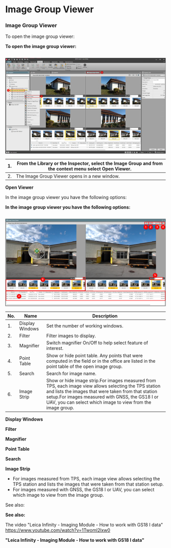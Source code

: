# Image Group Viewer

### Image Group Viewer

To open the image group viewer:

**To open the image group viewer:**

|  |  |
| --- | --- |

![Image](graphics/00885792.jpg)

| 1. | From the Library or the Inspector, select the Image Group and from the context menu select Open Viewer. |
| --- | --- |
| 2. | The Image Group Viewer opens in a new window. |

**Open Viewer**

In the image group viewer you have the following options:

**In the image group viewer you have the following options:**

|  |  |
| --- | --- |

![Image](graphics/00804926.jpg)

| No. | Name | Description |
| --- | --- | --- |
| 1. | Display Windows | Set the number of working windows. |
| 2. | Filter | Filter images to display. |
| 3. | Magnifier | Switch magnifier On/Off to help select feature of interest. |
| 4. | Point Table | Show or hide point table. Any points that were computed in the field or in the office are listed in the point table of the open image group. |
| 5. | Search | Search for image name. |
| 6. | Image Strip | Show or hide image strip.For images measured from TPS, each image view allows selecting the TPS station and lists the images that were taken from that station setup.For images measured with GNSS, the GS18 I or UAV, you can select which image to view from the image group. |

**Display Windows**

**Filter**

**Magnifier**

**Point Table**

**Search**

**Image Strip**

- For images measured from TPS, each image view allows selecting the TPS station and lists the images that were taken from that station setup.
- For images measured with GNSS, the GS18 I or UAV, you can select which image to view from the image group.

See also:

**See also:**

The video "Leica Infinity - Imaging Module - How to work with GS18 I data" https://www.youtube.com/watch?v=1TwomI2lxw0

**"Leica Infinity - Imaging Module - How to work with GS18 I data"**

